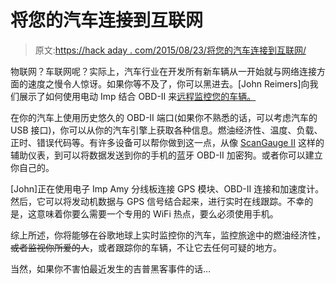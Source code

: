 # 将您的汽车连接到互联网

> 原文:[https://hack aday . com/2015/08/23/将您的汽车连接到互联网/](https://hackaday.com/2015/08/23/connecting-your-car-to-the-internet/)

物联网？车联网呢？实际上，汽车行业在开发所有新车辆从一开始就与网络连接方面的速度之慢令人惊讶。如果你等不及了，你可以黑进去。[John Reimers]向我们展示了如何使用电动 Imp 结合 OBD-II 来[远程监控您的车辆。](https://hackaday.io/project/7358-internet-of-cars-with-electric-imp-and-obd-ii)

在你的汽车上使用历史悠久的 OBD-II 端口(如果你不熟悉的话，可以考虑汽车的 USB 接口)，你可以从你的汽车引擎上获取各种信息。燃油经济性、温度、负载、正时、错误代码等。有许多设备可以帮你做到这一点，从像 [ScanGauge II](http://www.scangauge.com/) 这样的辅助仪表，到可以将数据发送到你的手机的蓝牙 OBD-II 加密狗。或者你可以建立你自己的。

[John]正在使用电子 Imp Amy 分线板连接 GPS 模块、OBD-II 连接和加速度计。然后，它可以将发动机数据与 GPS 信号结合起来，进行实时在线跟踪。不幸的是，这意味着你要么需要一个专用的 WiFi 热点，要么必须使用手机。

综上所述，你将能够在谷歌地球上实时监控你的汽车，监控旅途中的燃油经济性，~~或者监视你所爱的人~~，或者跟踪你的车辆，不让它去任何可疑的地方。

当然，如果你不害怕最近发生的吉普黑客事件的话…